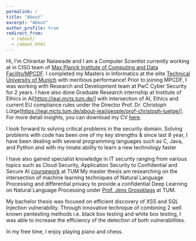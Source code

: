 ```yaml
---
permalink: /
title: "About"
excerpt: "About"
author_profile: true
redirect_from: 
  - /about/
  - /about.html
---
```

Hi, I'm Chirantar Nalawade and I am a Computer Scientist currently working at in CISO team of [Max Planck Institute of Computing and Data Facility/MPCDF](https://www.mpcdf.mpg.de). I completed my Masters in Informatics at the elite [Technical University of Munich](https://www.in.tum.de/en/research) with meritious performance! Prior to joining MPCDF, I was working with Research and Development team at PwC Cyber Security for 2 years. I have also done Graduate Research internship at Institute of Ethics in AI[https://ieai.mcts.tum.de/] with intersection of AI, Ethics and current EU compliance rules under the Director Prof. Dr. Christoph Lütge[https://ieai.mcts.tum.de/about-ieai/people/prof-christoph-luetge/]. For more detail insights, you can download my CV [here](https://ieai.mcts.tum.de/about-ieai/people/prof-christoph-luetge/).

I look forward to solving critical problems in the security domain. Solving problems with code has been one of my key strengths & since last 8 year, I have been dealing with several programming languages such as C, Java, and Python and with my innate ability to learn a new technology faster
 
I have also gained specialist knowledge in IT security ranging from various topics such as Cloud Security, Application Security to Confidential and Secure AI  [coursework](https://www.in.tum.de/en/current-students/masters-programs/informatics/elective-modules/fpo-2007-and-fpsos-since-2012/) at TUM 
My master thesis am researching on the intersection of machine learning techniques of Natural Language Processing and differential privacy to provide a confidential Deep Learning on Natural Language Processing under [Prof. Jens Grossklags](https://www.in.tum.de/cybertrust/home/) at TUM.
 
My bachelor thesis was focused on efficient discovery of XSS and SQL Injection vulnerability. Through innovative technique of combining 2 well known pentesting methods i.e. black box testing and white box testing, I was able to increase the efficiency of the detection of both vulnerabilities.

In my free time, I enjoy playing piano and chess.
